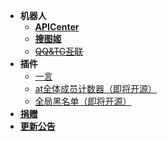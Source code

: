 - **机器人**
  - [**APICenter**](api_main.md)
  - [**搜图姬**](picfinder.md)
  - [~~QQ&TG互联~~](qqtg.md)
- **插件**
  - [一言](pl_hitokoto.md)
  - [at全体成员计数器（即将开源）](pl_atallcounter.md)
  - [全局黑名单（即将开源）](pl_banlist-ini.md)
- [**捐赠**](donate.md)
- [**更新公告**](update.md)